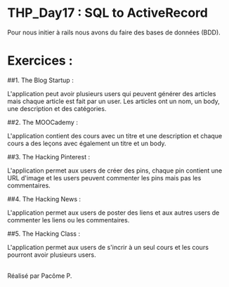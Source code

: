 # THP_Day17 : SQL to ActiveRecord

Pour nous initier à rails nous avons du faire des bases de données (BDD).

# Exercices :

##1. The Blog Startup :

L'application peut avoir plusieurs users qui peuvent générer des articles mais chaque article est fait par un user. Les articles ont un nom, un body, une description et des catégories.

##2. The MOOCademy :

L'application contient des cours avec un titre et une description et chaque cours a des leçons avec également un titre et un body.

##3. The Hacking Pinterest :

L'application permet aux users de créer des pins, chaque pin contient une URL d'image et les users peuvent commenter les pins mais pas les commentaires.

##4. The Hacking News :

L'application permet aux users de poster des liens et aux autres users de commenter les liens ou les commentaires.

##5. The Hacking Class :

L'application permet aux users de s'incrir à un seul cours et les cours pourront avoir plusieurs users.

<br/>
Réalisé par Pacôme P.


